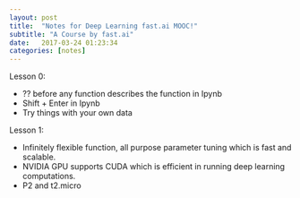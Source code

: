 ```yaml
---
layout: post
title:  "Notes for Deep Learning fast.ai MOOC!"
subtitle: "A Course by fast.ai"
date:   2017-03-24 01:23:34
categories: [notes]
---
```


Lesson 0:

- ?? before any function describes the function in Ipynb
- Shift + Enter in Ipynb
- Try things with your own data


Lesson 1:

- Infinitely flexible function, all purpose parameter tuning which is fast and scalable.
- NVIDIA GPU supports CUDA which is efficient in running deep learning computations.
- P2 and t2.micro